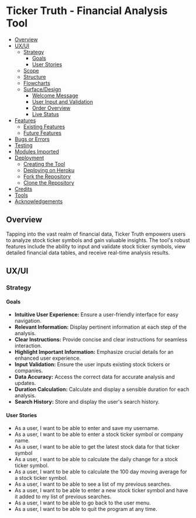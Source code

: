 # Ticker Truth - Financial Analysis Tool

  - [Overview](#overview)
  - [UX/UI](#uxui)
    - [Strategy](#strategy)
      - [Goals](#goals)
      - [User Stories](#user-stories)
    - [Scope](#scope)
    - [Structure](#structure)
    - [Flowcharts](#flowcharts)
    - [Surface/Design](#surfacedesign)
      - [Welcome Message](#welcome-message)
      - [User Input and Validation](#user-input-and-validation)
      - [Order Overview](#order-overview)
      - [Live Status](#live-status)
  - [Features](#features)
    - [Existing Features](#existing-features)
    - [Future Features](#future-features)
  - [Bugs or Errors](#bugs-or-errors)
  - [Testing](#testing)
  - [Modules Imported](#modules-imported)
  - [Deployment](#deployment)
    - [Creating the Tool](#creating-the-tool)
    - [Deploying on Heroku](#deploying-on-heroku)
    - [Fork the Repository](#fork-the-repository)
    - [Clone the Repository](#clone-the-repository)
  - [Credits](#credits)
  - [Tools](#tools)
  - [Acknowledgements](#acknowledgements)

## Overview

Tapping into the vast realm of financial data, Ticker Truth empowers users to analyze stock ticker symbols and gain valuable insights. The tool's robust features include the ability to input and validate stock ticker symbols, view detailed financial data tables, and receive real-time analysis results.

## UX/UI

### Strategy

#### Goals

- **Intuitive User Experience:** Ensure a user-friendly interface for easy navigation.
- **Relevant Information:** Display pertinent information at each step of the analysis.
- **Clear Instructions:** Provide concise and clear instructions for seamless interaction.
- **Highlight Important Information:** Emphasize crucial details for an enhanced user experience.
- **Input Validation:** Ensure the user inputs existing stock tickers or companies.
- **Data Accuracy:** Access the correct data for accurate analysis and updates.
- **Duration Calculation:** Calculate and display a sensible duration for each analysis.
- **Search History:** Store and display the user's search history.

#### User Stories

- As a user, I want to be able to enter and save my username.
- As a user, I want to be able to enter a stock ticker symbol or company name.
- As a user, I want to be able to get the latest stock data for that ticker symbol
- As a user, I want to be able to calculate the daily change for a stock ticker symbol.
- As a user, I want to be able to calculate the 100 day moving average for a stock ticker symbol.
- As a user, I want to be able to see a list of my previous searches.
- As a user, I want to be able to enter a new stock ticker symbol and have it added to my list of previous searches.
- As a user, I want to be able to go back to the user menu.
- As a user, I want to be able to quit the program at any time.


